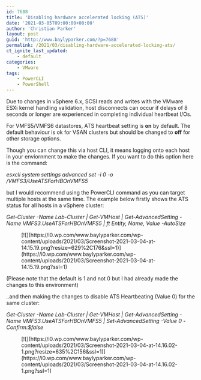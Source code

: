 ```yaml
---
id: 7688
title: 'Disabling hardware accelerated locking (ATS)'
date: '2021-03-05T09:00:00+00:00'
author: 'Christian Parker'
layout: post
guid: 'http://www.baylyparker.com/?p=7688'
permalink: /2021/03/disabling-hardware-accelerated-locking-ats/
ct_ignite_last_updated:
    - default
categories:
    - VMware
tags:
    - PowerCLI
    - PowerShell
---
```


Due to changes in vSphere 6.x, SCSI reads and writes with the VMware ESXi kernel handling validation, host disconnects can occur if delays of 8 seconds or longer are experienced in completing individual heartbeat I/Os.

For VMFS5/VMFS6 datastores, ATS heartbeat setting is **on** by default. The default behaviour is ok for VSAN clusters but should be changed to **off** for other storage options.

Though you can change this via host CLI, it means logging onto each host in your enviornment to make the changes. If you want to do this option here is the command:

*esxcli system settings advanced set -i 0 -o /VMFS3/UseATSForHBOnVMFS5*

but I would recommend using the PowerCLI command as you can target multiple hosts at the same time. The example below firstly shows the ATS status for all hosts in a vSphere cluster:

*Get-Cluster -Name Lab-Cluster | Get-VMHost | Get-AdvancedSetting -Name VMFS3.UseATSForHBOnVMFS5 | ft Entity, Name, Value -AutoSize*

<figure class="wp-block-image size-large">[![](https://i0.wp.com/www.baylyparker.com/wp-content/uploads/2021/03/Screenshot-2021-03-04-at-14.15.19.png?resize=629%2C176&ssl=1)](https://i0.wp.com/www.baylyparker.com/wp-content/uploads/2021/03/Screenshot-2021-03-04-at-14.15.19.png?ssl=1)</figure>(Please note that the default is 1 and not 0 but I had already made the changes to this environment)

..and then making the changes to disable ATS Heartbeating (Value 0) for the same cluster:

*Get-Cluster -Name Lab-Cluster | Get-VMHost | Get-AdvancedSetting -Name VMFS3.UseATSForHBOnVMFS5 | Set-AdvancedSetting -Value 0 -Confirm:$false*

<figure class="wp-block-image size-large">[![](https://i0.wp.com/www.baylyparker.com/wp-content/uploads/2021/03/Screenshot-2021-03-04-at-14.16.02-1.png?resize=635%2C156&ssl=1)](https://i0.wp.com/www.baylyparker.com/wp-content/uploads/2021/03/Screenshot-2021-03-04-at-14.16.02-1.png?ssl=1)</figure>